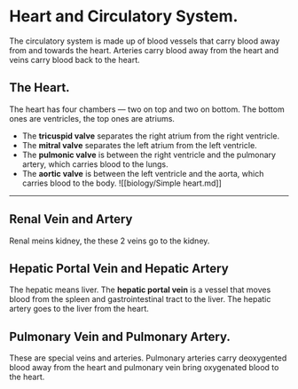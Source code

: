 # Heart and Circulatory System.
The circulatory system is made up of blood vessels that carry blood away from and towards the heart. Arteries carry blood away from the heart and veins carry blood back to the heart.

## The Heart.
The heart has four chambers — two on top and two on bottom.
The bottom ones are ventricles, the top ones are atriums.
- The **tricuspid valve** separates the right atrium from the right ventricle.
- The **mitral valve** separates the left atrium from the left ventricle.
- The **pulmonic valve** is between the right ventricle and the pulmonary artery, which carries blood to the lungs.
- The **aortic valve** is between the left ventricle and the aorta, which carries blood to the body.
![[biology/Simple heart.md]]

____

## Renal Vein and Artery
Renal meins kidney, the these 2 veins go to the kidney.

## Hepatic Portal Vein and Hepatic Artery
The hepatic means liver. The **hepatic portal vein** is a vessel that moves blood from the spleen and gastrointestinal tract to the liver. The hepatic artery goes to the liver from the heart.

## Pulmonary Vein and Pulmonary Artery.
These are special veins and arteries. Pulmonary arteries carry deoxygented blood away from the heart and pulmonary vein bring oxygenated blood to the heart.
